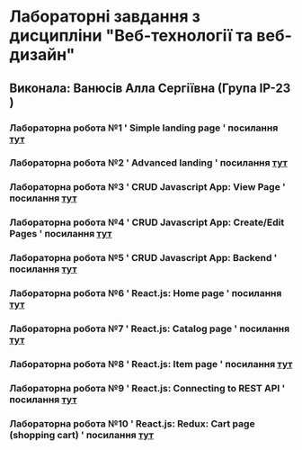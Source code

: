 # Лабораторні завдання з дисципліни "Веб-технології та веб-дизайн"
## Виконала: Ванюсів Алла Сергіївна (Група ІР-23 )
### Лабораторна робота №1 ' Simple landing page ' посилання [тут](https://github.com/AllaVaniusiv/Labs_web/pull/1)
### Лабораторна робота №2 ' Advanced landing ' посилання  [тут](https://github.com/AllaVaniusiv/Labs_web/pull/2)
### Лабораторна робота №3 ' CRUD Javascript App: View Page ' посилання [тут](https://github.com/AllaVaniusiv/Labs_web/pull/3)
### Лабораторна робота №4 ' CRUD Javascript App: Create/Edit Pages ' посилання [тут](https://github.com/AllaVaniusiv/Labs_web/pull/4)
### Лабораторна робота №5 ' CRUD Javascript App: Backend ' посилання [тут](https://github.com/AllaVaniusiv/Labs_web/pull/5)
### Лабораторна робота №6 ' React.js: Home page ' посилання [тут](https://github.com/AllaVaniusiv/Labs_web/pull/8)
### Лабораторна робота №7 ' React.js: Catalog page ' посилання [тут](https://github.com/AllaVaniusiv/Labs_web/pull/9)
### Лабораторна робота №8 ' React.js: Item page ' посилання [тут](https://github.com/AllaVaniusiv/Labs_web/pull/10)
### Лабораторна робота №9 ' React.js: Connecting to REST API ' посилання [тут](https://github.com/AllaVaniusiv/Labs_web/pull/11)
### Лабораторна робота №10 ' React.js: Redux: Cart page (shopping cart) ' посилання [тут](https://github.com/AllaVaniusiv/Labs_web/pull/12)
